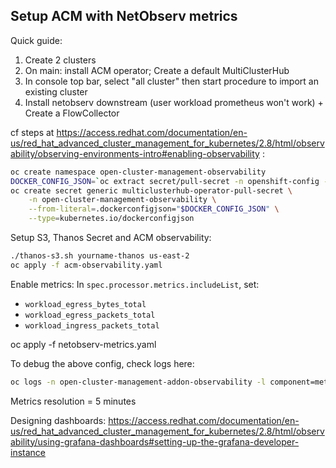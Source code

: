 ## Setup ACM with NetObserv metrics

Quick guide:

1. Create 2 clusters
2. On main: install ACM operator; Create a default MultiClusterHub
3. In console top bar, select "all cluster" then start procedure to import an existing cluster
4. Install netobserv downstream (user workload prometheus won't work) + Create a FlowCollector

cf steps at https://access.redhat.com/documentation/en-us/red_hat_advanced_cluster_management_for_kubernetes/2.8/html/observability/observing-environments-intro#enabling-observability :

```bash
oc create namespace open-cluster-management-observability
DOCKER_CONFIG_JSON=`oc extract secret/pull-secret -n openshift-config --to=-`
oc create secret generic multiclusterhub-operator-pull-secret \
    -n open-cluster-management-observability \
    --from-literal=.dockerconfigjson="$DOCKER_CONFIG_JSON" \
    --type=kubernetes.io/dockerconfigjson
```

Setup S3, Thanos Secret and ACM observability:

```bash
./thanos-s3.sh yourname-thanos us-east-2
oc apply -f acm-observability.yaml 
```

Enable metrics:
In `spec.processor.metrics.includeList`, set:
- `workload_egress_bytes_total`
- `workload_egress_packets_total`
- `workload_ingress_packets_total`



oc apply -f netobserv-metrics.yaml 

To debug the above config, check logs here:

```bash
oc logs -n open-cluster-management-addon-observability -l component=metrics-collector
```

Metrics resolution = 5 minutes

Designing dashboards: https://access.redhat.com/documentation/en-us/red_hat_advanced_cluster_management_for_kubernetes/2.8/html/observability/using-grafana-dashboards#setting-up-the-grafana-developer-instance
